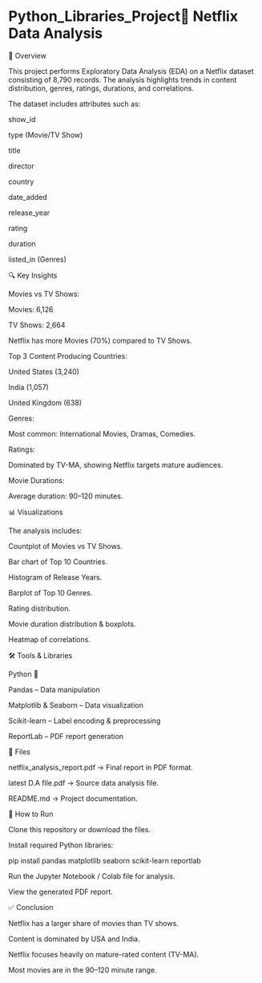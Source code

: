 # Python_Libraries_Project📌 Netflix Data Analysis
📖 Overview

This project performs Exploratory Data Analysis (EDA) on a Netflix dataset consisting of 8,790 records. The analysis highlights trends in content distribution, genres, ratings, durations, and correlations.

The dataset includes attributes such as:

show_id

type (Movie/TV Show)

title

director

country

date_added

release_year

rating

duration

listed_in (Genres)

🔍 Key Insights

Movies vs TV Shows:

Movies: 6,126

TV Shows: 2,664

Netflix has more Movies (70%) compared to TV Shows.

Top 3 Content Producing Countries:

United States (3,240)

India (1,057)

United Kingdom (638)

Genres:

Most common: International Movies, Dramas, Comedies.

Ratings:

Dominated by TV-MA, showing Netflix targets mature audiences.

Movie Durations:

Average duration: 90–120 minutes.

📊 Visualizations

The analysis includes:

Countplot of Movies vs TV Shows.

Bar chart of Top 10 Countries.

Histogram of Release Years.

Barplot of Top 10 Genres.

Rating distribution.

Movie duration distribution & boxplots.

Heatmap of correlations.

🛠 Tools & Libraries

Python 🐍

Pandas – Data manipulation

Matplotlib & Seaborn – Data visualization

Scikit-learn – Label encoding & preprocessing

ReportLab – PDF report generation

📂 Files

netflix_analysis_report.pdf → Final report in PDF format.

latest D.A file.pdf → Source data analysis file.

README.md → Project documentation.

🚀 How to Run

Clone this repository or download the files.

Install required Python libraries:

pip install pandas matplotlib seaborn scikit-learn reportlab


Run the Jupyter Notebook / Colab file for analysis.

View the generated PDF report.

✅ Conclusion

Netflix has a larger share of movies than TV shows.

Content is dominated by USA and India.

Netflix focuses heavily on mature-rated content (TV-MA).

Most movies are in the 90–120 minute range.

